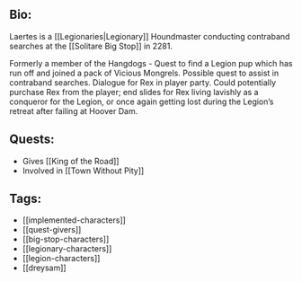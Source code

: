 ## Bio:

Laertes is a [[Legionaries|Legionary]] Houndmaster conducting contraband searches at the [[Solitare Big Stop]] in 2281.

Formerly a member of the Hangdogs - Quest to find a Legion pup which has run off and joined a pack of Vicious Mongrels. Possible quest to assist in contraband searches. Dialogue for Rex in player party. Could potentially purchase Rex from the player; end slides for Rex living lavishly as a conqueror for the Legion, or once again getting lost during the Legion’s retreat after failing at Hoover Dam.

## Quests:

- Gives [[King of the Road]]
- Involved in [[Town Without Pity]]

## Tags:

- [[implemented-characters]]
- [[quest-givers]]
- [[big-stop-characters]]
- [[legionary-characters]]
- [[legion-characters]]
- [[dreysam]]